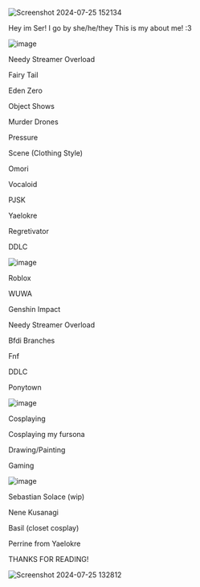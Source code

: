 ![Screenshot 2024-07-25 152134](https://github.com/user-attachments/assets/f63dfc58-124d-4ea4-95fb-6f39f9b71ef6)

Hey im Ser!
I go by she/he/they
This is my about me! :3


                                                              

![image](https://github.com/user-attachments/assets/8b686738-4290-4137-a76c-7e0c29e92f90)


Needy Streamer Overload

Fairy Tail

Eden Zero

Object Shows

Murder Drones

Pressure

Scene (Clothing Style)

Omori

Vocaloid

PJSK

Yaelokre

Regretivator

DDLC


![image](https://github.com/user-attachments/assets/44b96a64-21aa-444e-9e17-c9da832237b5)


Roblox

WUWA

Genshin Impact

Needy Streamer Overload

Bfdi Branches

Fnf

DDLC

Ponytown


![image](https://github.com/user-attachments/assets/d83c4d73-e637-4cb5-b4ab-48e04a42e916)


Cosplaying

Cosplaying my fursona

Drawing/Painting

Gaming


![image](https://github.com/user-attachments/assets/e503690b-d7ce-4530-81ec-7d2894fcb129)


Sebastian Solace (wip)

Nene Kusanagi

Basil (closet cosplay)

Perrine from Yaelokre


THANKS FOR READING!

![Screenshot 2024-07-25 132812](https://github.com/user-attachments/assets/fb0987e3-4437-4b84-88c1-491e0f51666c)



